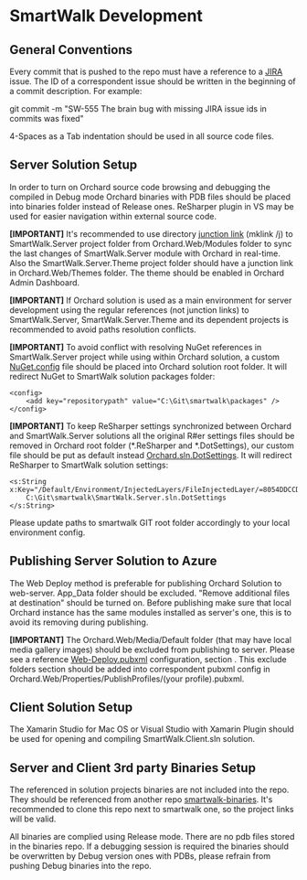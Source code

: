 SmartWalk Development
=====================

General Conventions
-------------------
Every commit that is pushed to the repo must have a reference to a [JIRA](https://smartwalk.atlassian.net) issue. The ID of a correspondent issue should be written in the beginning of a commit description. For example:

git commit -m "SW-555 The brain bug with missing JIRA issue ids in commits was fixed"

4-Spaces as a Tab indentation should be used in all source code files. 

Server Solution Setup
---------------------
In order to turn on Orchard source code browsing and debugging the compiled in Debug mode Orchard binaries with PDB files should be placed into binaries folder instead of Release ones. ReSharper plugin in VS may be used for easier navigation within external source code.

**[IMPORTANT]** It's recommended to use directory [junction link](https://bitbucket.org/showmap/smartwalk/src/Server/Misc/orchard-make-hardlink.txt) (mklink /j) to SmartWalk.Server project folder from Orchard.Web/Modules folder to sync the last changes of SmartWalk.Server module with Orchard in real-time. Also the SmartWalk.Server.Theme project folder should have a junction link in Orchard.Web/Themes folder. The theme should be enabled in Orchard Admin Dashboard.

**[IMPORTANT]** If Orchard solution is used as a main environment for server development using the regular references (not junction links) to SmartWalk.Server, SmartWalk.Server.Theme and its dependent projects is recommended to avoid paths resolution conflicts.

**[IMPORTANT]** To avoid conflict with resolving NuGet references in SmartWalk.Server project while using within Orchard solution, a custom [NuGet.config](https://bitbucket.org/showmap/smartwalk/src/Server/Misc/NuGet.config) file should be placed into Orchard solution root folder. It will redirect NuGet to SmartWalk solution packages folder:

	<config>
		<add key="repositorypath" value="C:\Git\smartwalk\packages" />
	</config> 
  
**[IMPORTANT]**  To keep ReSharper settings synchronized between Orchard and SmartWalk.Server solutions all the original R#er settings files should be removed in Orchard root folder (*.ReSharper and *.DotSettings), our custom file should be put as default instead [Orchard.sln.DotSettings](https://bitbucket.org/showmap/smartwalk/src/Server/Misc/Orchard.sln.DotSettings). It will redirect ReSharper to SmartWalk solution settings:

	<s:String x:Key="/Default/Environment/InjectedLayers/FileInjectedLayer/=8054DDCCDFCFDA4AB36ED948952DCD4B/AbsolutePath/@EntryValue">
		C:\Git\smartwalk\SmartWalk.Server.sln.DotSettings
	</s:String>
	
Please update paths to smartwalk GIT root folder accordingly to your local environment config.

Publishing Server Solution to Azure
-----------------------------------

The Web Deploy method is preferable for publishing Orchard Solution to web-server. App_Data folder should be excluded. "Remove additional files at destination" should be turned on. Before publishing make sure that local Orchard instance has the same modules installed as server's one, this is to avoid its removing during publishing.

**[IMPORTANT]** The Orchard.Web/Media/Default folder (that may have local media gallery images) should be excluded from publishing to server. Please see a reference [Web-Deploy.pubxml](https://bitbucket.org/showmap/smartwalk/src/Server/Misc/Web-Deploy.pubxml) configuration, section <ExcludeFoldersFromDeployment />. This exclude folders section should be added into correspondent pubxml config in Orchard.Web/Properties/PublishProfiles/(your profile).pubxml.

Client Solution Setup
---------------------
The Xamarin Studio for Mac OS or Visual Studio with Xamarin Plugin should be used for opening and compiling SmartWalk.Client.sln solution.

Server and Client 3rd party Binaries Setup
-------------------------------------------
The referenced in solution projects binaries are not included into the repo. They should be referenced from another repo [smartwalk-binaries](https://bitbucket.org/showmap/smartwalk-binaries). It's recommended to clone this repo next to smartwalk one, so the project links will be valid.

All binaries are complied using Release mode. There are no pdb files stored in the binaries repo. If a debugging session is required the binaries should be overwritten by Debug version ones with PDBs, please refrain from pushing Debug binaries into the repo.
